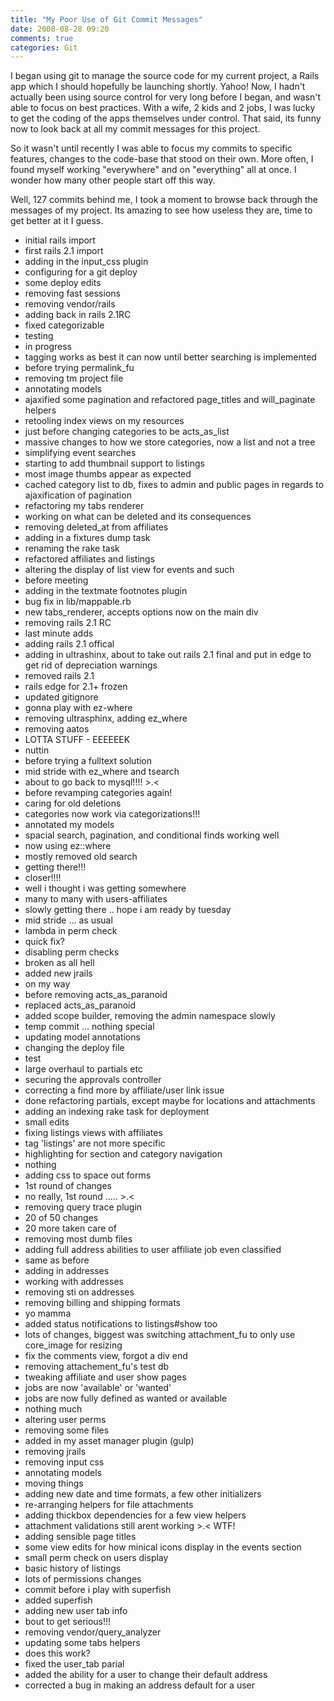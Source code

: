 ```yaml
---
title: "My Poor Use of Git Commit Messages"
date: 2008-08-28 09:20
comments: true
categories: Git
---
```


I began using git to manage the source code for my current project, a Rails app which I should hopefully be launching shortly. Yahoo! Now, I hadn't actually been using source control for very long before I began, and wasn't able to focus on best practices. With a wife, 2 kids and 2 jobs, I was lucky to get the coding of the apps themselves under control. That said, its funny now to look back at all my commit messages for this project.

So it wasn't until recently I was able to focus my commits to specific features, changes to the code-base that stood on their own. More often, I found myself working "everywhere" and on "everything" all at once. I wonder how many other people start off this way.

Well, 127 commits behind me, I took a moment to browse back through the messages of my project. Its amazing to see how useless they are, time to get better at it I guess.

* initial rails import
* first rails 2.1 import
* adding in the input_css plugin
* configuring for a git deploy
* some deploy edits
* removing fast sessions
* removing vendor/rails
* adding back in rails 2.1RC
* fixed categorizable
* testing
* in progress
* tagging works as best it can now until better searching is implemented
* before trying permalink_fu
* removing tm project file
* annotating models
* ajaxified some pagination and refactored page_titles and will_paginate helpers
* retooling index views on my resources
* just before changing categories to be acts_as_list
* massive changes to how we store categories, now a list and not a tree
* simplifying event searches
* starting to add thumbnail support to listings
* most image thumbs appear as expected
* cached category list to db, fixes to admin and public pages in regards to ajaxification of pagination
* refactoring my tabs renderer
* working on what can be deleted and its consequences
* removing deleted_at from affiliates
* adding in a fixtures dump task
* renaming the rake task
* refactored affiliates and listings
* altering the display of list view for events and such
* before meeting
* adding in the textmate footnotes plugin
* bug fix in lib/mappable.rb
* new tabs_renderer, accepts options now on the main div
* removing rails 2.1 RC
* last minute adds
* adding rails 2.1 offical
* adding in ultrashinx, about to take out rails 2.1 final and put in edge to get rid of depreciation warnings
* removed rails 2.1
* rails edge for 2.1+ frozen
* updated gitignore
* gonna play with ez-where
* removing ultrasphinx, adding ez_where
* removing aatos
* LOTTA STUFF - EEEEEEK
* nuttin
* before trying a fulltext solution
* mid stride with ez_where and tsearch
* about to go back to mysql!!!! >.<
* before revamping categories again!
* caring for old deletions
* categories now work via categorizations!!!
* annotated my models
* spacial search, pagination, and conditional finds working well
* now using ez::where
* mostly removed old search
* getting there!!!
* closer!!!!
* well i thought i was getting somewhere
* many to many with users-affiliates
* slowly getting there .. hope i am ready by tuesday
* mid stride ... as usual
* lambda in perm check
* quick fix?
* disabling perm checks
* broken as all hell
* added new jrails
* on my way
* before removing acts_as_paranoid
* replaced acts_as_paranoid
* added scope builder, removing the admin namespace slowly
* temp commit ... nothing special
* updating model annotations
* changing the deploy file
* test
* large overhaul to partials etc
* securing the approvals controller
* correcting a find more by affiliate/user link issue
* done refactoring partials, except maybe for locations and attachments
* adding an indexing rake task for deployment
* small edits
* fixing listings views with affiliates
* tag 'listings' are not more specific
* highlighting for section and category navigation
* nothing
* adding css to space out forms
* 1st round of changes
* no really, 1st round ..... >.<
* removing query trace plugin
* 20 of 50 changes
* 20 more taken care of
* removing most dumb files
* adding full address abilities to user affiliate job even classified
* same as before
* adding in addresses
* working with addresses
* removing sti on addresses
* removing billing and shipping formats
* yo mamma
* added status notifications to listings#show too
* lots of changes, biggest was switching attachment_fu to only use core_image for resizing
* fix the comments view, forgot a div end
* removing attachement_fu's test db
* tweaking affiliate and user show pages
* jobs are now 'available' or 'wanted'
* jobs are now fully defined as wanted or available
* nothing much
* altering user perms
* removing some files
* added in my asset manager plugin (gulp)
* removing jrails
* removing input css
* annotating models
* moving things
* adding new date and time formats, a few other initializers
* re-arranging helpers for file attachments
* adding thickbox dependencies for a few view helpers
* attachment validations still arent working >.< WTF!
* adding sensible page titles
* some view edits for how minical icons display in the events section
* small perm check on users display
* basic history of listings
* lots of permissions changes
* commit before i play with superfish
* added superfish
* adding new user tab info
* bout to get serious!!!
* removing vendor/query_analyzer
* updating some tabs helpers
* does this work?
* fixed the user_tab parial
* added the ability for a user to change their default address
* corrected a bug in making an address default for a user
